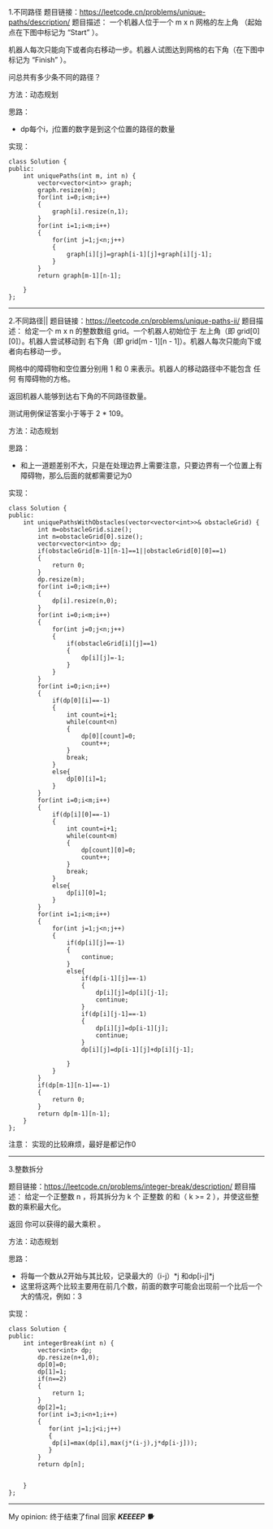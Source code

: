 1.不同路径
题目链接：https://leetcode.cn/problems/unique-paths/description/
题目描述：
一个机器人位于一个 m x n 网格的左上角 （起始点在下图中标记为 “Start” ）。

机器人每次只能向下或者向右移动一步。机器人试图达到网格的右下角（在下图中标记为 “Finish” ）。

问总共有多少条不同的路径？

方法：动态规划

思路：
- dp每个i，j位置的数字是到这个位置的路径的数量

实现：
```
class Solution {
public:
    int uniquePaths(int m, int n) {
        vector<vector<int>> graph;
        graph.resize(m);
        for(int i=0;i<m;i++)
        {
            graph[i].resize(n,1);
        }
        for(int i=1;i<m;i++)
        {
            for(int j=1;j<n;j++)
            {
                graph[i][j]=graph[i-1][j]+graph[i][j-1];
            }
        }
        return graph[m-1][n-1];
        
    }
};
```

***
2.不同路径||
题目链接：https://leetcode.cn/problems/unique-paths-ii/
题目描述：
给定一个 m x n 的整数数组 grid。一个机器人初始位于 左上角（即 grid[0][0]）。机器人尝试移动到 右下角（即 grid[m - 1][n - 1]）。机器人每次只能向下或者向右移动一步。

网格中的障碍物和空位置分别用 1 和 0 来表示。机器人的移动路径中不能包含 任何 有障碍物的方格。

返回机器人能够到达右下角的不同路径数量。

测试用例保证答案小于等于 2 * 109。

方法：动态规划

思路：
- 和上一道题差别不大，只是在处理边界上需要注意，只要边界有一个位置上有障碍物，那么后面的就都需要记为0

实现：
```
class Solution {
public:
    int uniquePathsWithObstacles(vector<vector<int>>& obstacleGrid) {
        int m=obstacleGrid.size();
        int n=obstacleGrid[0].size();
        vector<vector<int>> dp;
        if(obstacleGrid[m-1][n-1]==1||obstacleGrid[0][0]==1)
        {
            return 0;                                                                                                       
        }
        dp.resize(m);
        for(int i=0;i<m;i++)
        {
            dp[i].resize(n,0);
        }
        for(int i=0;i<m;i++)
        {
            for(int j=0;j<n;j++)
            {
                if(obstacleGrid[i][j]==1)
                {
                    dp[i][j]=-1;
                }
            }
        }
        for(int i=0;i<n;i++)
        {
            if(dp[0][i]==-1)
            {
                int count=i+1;
                while(count<n)
                {
                    dp[0][count]=0;
                    count++;
                }
                break;
            }
            else{
                dp[0][i]=1;
            }
        }
        for(int i=0;i<m;i++)
        {
            if(dp[i][0]==-1)
            {
                int count=i+1;
                while(count<m)
                {
                    dp[count][0]=0;
                    count++;
                }
                break;
            }
            else{
                dp[i][0]=1;
            }
        }
        for(int i=1;i<m;i++)
        {
            for(int j=1;j<n;j++)
            {
                if(dp[i][j]==-1)
                {
                    continue;
                }
                else{
                    if(dp[i-1][j]==-1)
                    {
                        dp[i][j]=dp[i][j-1];
                        continue;
                    }
                    if(dp[i][j-1]==-1)
                    {
                        dp[i][j]=dp[i-1][j];
                        continue;
                    }
                    dp[i][j]=dp[i-1][j]+dp[i][j-1];

                }
            }
        }
        if(dp[m-1][n-1]==-1)
        {
            return 0;
        }
        return dp[m-1][n-1];
    }
};
```

注意：
实现的比较麻烦，最好是都记作0


***
3.整数拆分

题目链接：https://leetcode.cn/problems/integer-break/description/
题目描述：
给定一个正整数 n ，将其拆分为 k 个 正整数 的和（ k >= 2 ），并使这些整数的乘积最大化。

返回 你可以获得的最大乘积 。

方法：动态规划

思路：
- 将每一个数从2开始与其比较，记录最大的（i-j）*j 和dp[i-j]*j
- 这里将这两个比较主要用在前几个数，前面的数字可能会出现前一个比后一个大的情况，例如：3

实现：
```
class Solution {
public:
    int integerBreak(int n) {
        vector<int> dp;
        dp.resize(n+1,0);
        dp[0]=0;
        dp[1]=1;
        if(n==2)
        {
            return 1;
        }
        dp[2]=1;
        for(int i=3;i<n+1;i++)
        {
           for(int j=1;j<i;j++)
           {
            dp[i]=max(dp[i],max(j*(i-j),j*dp[i-j]));
           }
        }
        return dp[n];
        
        
    }
};
```

***
My opinion:
终于结束了final  回家
***KEEEEP 🐕***

  